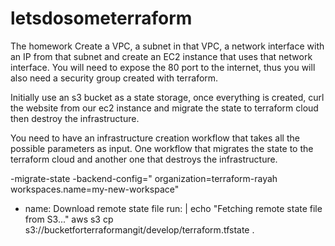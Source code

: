 # letsdosometerraform


The homework
Create a VPC, a subnet in that VPC, a network interface with an IP from that subnet and create an EC2 instance that uses that network interface. You will need to expose the 80 port to the internet, thus you will also need a security group created with terraform.

Initially use an s3 bucket as a state storage, once everything is created, curl the website from our ec2 instance and migrate the state to terraform cloud then  destroy the infrastructure.

You need to have an infrastructure creation workflow that takes all the possible parameters as input.
One workflow that migrates the state to the terraform cloud and another one that destroys the infrastructure.


-migrate-state  -backend-config=" organization=terraform-rayah workspaces.name=my-new-workspace"


- name: Download remote state file
      run: |
        echo "Fetching remote state file from S3..."
        aws s3 cp s3://bucketforterraformangit/develop/terraform.tfstate .
   

